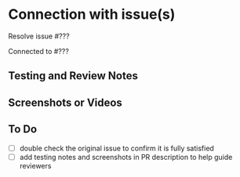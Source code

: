 # Connection with issue(s)

Resolve issue #???

<!-- Required: this reference (one or many) will be closed upon merge. Ideally it has the acceptance criteria and designs for features or fixes related to the work in this Pull Request -->

Connected to #???

<!-- Optional: other issues or pull requests related to this, but merging should not close it -->

## Testing and Review Notes

<!-- Required: steps to take to confirm this works as expected or other guidance for code, UX, and any other reviewers -->

## Screenshots or Videos

<!-- Optional: to clearly demonstrate the feature or fix to help with testing and reviews -->

## To Do

<!-- Add “WIP” to the PR title if pushing up but not complete nor ready for review -->

- [ ] double check the original issue to confirm it is fully satisfied
- [ ] add testing notes and screenshots in PR description to help guide reviewers
